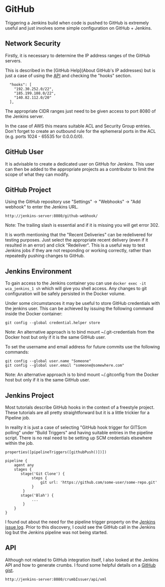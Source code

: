 # GitHub

Triggering a Jenkins build when code is pushed to GitHub is extremely useful and just involves some simple configuration on GitHub + Jenkins.



## Network Security

Firstly, it is necessary to determine the IP address ranges of the GitHub servers.

This is described in the [GitHub Help](About GitHub's IP addresses) but is just a case of using the [API](https://api.github.com/meta) and checking the "hooks" section.

```
  "hooks": [
    "192.30.252.0/22",
    "185.199.108.0/22",
    "140.82.112.0/20"
  ],
```

The appropriate CIDR ranges just need to be given access to port 8080 of the Jenkins server.

In the case of AWS this means suitable ACL and Security Group entries. Don't forget to create an outbound rule for the ephemeral ports in the ACL (e.g. ports 1024 - 65535 for 0.0.0.0/0).



## GitHub User

It is advisable to create a dedicated user on GitHub for Jenkins. This user can then be added to the appropriate projects as a contributor to limit the scope of what they can modify.



## GitHub Project

Using the GitHub repository use "Settings" -> "Webhooks" -> "Add webhook" to enter the Jenkins URL.

```
http://jenkins-server:8080/github-webhook/
```

Note: The trailing slash is essential and if it is missing you will get error 302.

It is worth mentioning that the "Recent Deliveries" can be redelivered for testing purposes. Just select the appropriate recent delivery (even if it resulted in an error) and click "Redeliver". This is a useful way to test Jenkins jobs if they are not responding or working correctly, rather than repeatedly pushing changes to GitHub.



## Jenkins Environment

To gain access to the Jenkins container you can use `docker exec -it wca_jenkins_1 sh` which will give you shell access. Any changes to git configuration will be safely persisted in the Docker volume.

Under some circumstances it may be useful to store GitHub credentials with the jenkins user. This can be achieved by issuing the following command inside the Docker container:

```
git config --global credential.helper store
```

Note: An alternative approach is to bind mount ~/.git-credentials from the Docker host but only if it is the same GitHub user.

To set the username and email address for future commits use the following commands:

```
git config --global user.name "Someone"
git config --global user.email "someone@somewhere.com"
```

Note: An alternative approach is to bind mount ~/.gitconfig from the Docker host but only if it is the same GitHub user.



## Jenkins Project

Most tutorials describe GitHub hooks in the context of a freestyle project. These tutorials are all pretty straightforward but it is a little trickier for a Pipeline job.

In reality it is just a case of selecting "GitHub hook trigger for GITScm polling" under "Build Triggers" and having suitable entries in the pipeline script. There is no real need to be setting up SCM credentials elsewhere within the job.

```
properties([pipelineTriggers([githubPush()])])

pipeline {
    agent any
    stages {
       stage('Git Clone') {
            steps {
                git url: 'https://github.com/some-user/some-repo.git'
            }
        }
       stage('Blah') {
            ...
        }
    }
}
```

I found out about the need for the pipeline trigger property on the [Jenkins issue log](https://issues.jenkins-ci.org/browse/JENKINS-35132?focusedCommentId=294758&page=com.atlassian.jira.plugin.system.issuetabpanels:comment-tabpanel#comment-294758). Prior to this discovery, I could see the GitHub call in the Jenkins log but the Jenkins pipeline was not being started.




## API

Although not related to GitHub integration itself, I also looked at the Jenkins API and how to generate crumbs. I found some helpful details on a [GitHub gist](https://gist.github.com/dasgoll/455522f09cb963872f64e23bb58804b2).

```
http://jenkins-server:8080/crumbIssuer/api/xml
```

